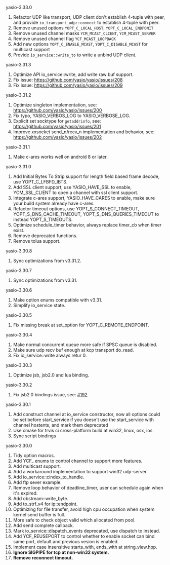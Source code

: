 yasio-3.33.0
  
1. Refactor UDP like transport, UDP client don't establish 4-tuple with peer, and provide  ```io_transport_udp::connect``` to establish 4-tuple with peer.
2. Remove unused options ```YOPT_C_LOCAL_HOST```, ```YOPT_C_LOCAL_ENDPONIT```
3. Remove unused channel masks ```YCM_MCAST_CLIENT```, ```YCM_MCAST_SERVER```
4. Remove unused channel flag ```YCF_MCAST_LOOPBACK```
5. Add new options ```YOPT_C_ENABLE_MCAST```, ```YOPT_C_DISABLE_MCAST``` for multicast support
6. Provide ```io_service::write_to``` to write a unbind UDP client.
  
  
yasio-3.31.3
  
1. Optimize API io_service::write, add write raw buf support.
2. Fix issue: https://github.com/yasio/yasio/issues/208
3. Fix issue: https://github.com/yasio/yasio/issues/209
  
  
yasio-3.31.2
  
1. Optimize singleton implementation, see: https://github.com/yasio/yasio/issues/200
2. Fix typo, YASIO_VERBOS_LOG to YASIO_VERBOSE_LOG.
3. Explicit set socktype for ```getaddrinfo```, see: https://github.com/yasio/yasio/issues/201
4. Improve xxsocket send_n/recv_n implementation and behavior, see: https://github.com/yasio/yasio/issues/202
  
  
yasio-3.31.1
  
1. Make c-ares works well on android 8 or later.
  
  
yasio-3.31.0
  
1. Add Initial Bytes To Strip support for length field based frame decode, use YOPT_C_LFBFD_IBTS.
2. Add SSL client support, use YASIO_HAVE_SSL to enable, YCM_SSL_CLIENT to open a channel with ssl client support.
3. Integrate c-ares support, YASIO_HAVE_CARES to enable, make sure your build system already have c-ares.
4. Refactor timeout options, use YOPT_S_CONNECT_TIMEOUT, YOPT_S_DNS_CACHE_TIMEOUT, YOPT_S_DNS_QUERIES_TIMEOUT to instead YOPT_S_TIMEOUTS.
5. Optimize schedule_timer behavior, always replace timer_cb when timer exist.
6. Remove deprecated functions.
7. Remove tolua support.
  
  
yasio-3.30.8
  
1. Sync optimizations from v3.31.2.
  
  
yasio-3.30.7
  
1. Sync optimizations from v3.31.
  
  
yasio-3.30.6
  
1. Make option enums compatible with v3.31.
2. Simplify io_service state.
  
  
yasio-3.30.5
  
1. Fix missing break at set_option for YOPT_C_REMOTE_ENDPOINT.
  
  
yasio-3.30.4
  
1. Make normal concurrent queue more safe if SPSC queue is disabled.
2. Make sure udp recv buf enough at kcp transport do_read.
3. Fix io_service::write always retur 0.
  
  
yasio-3.30.3
  
1. Optimize jsb, jsb2.0 and lua binding.
  
  
yasio-3.30.2
  
1. Fix jsb2.0 bindings issue, see: [#192](https://github.com/yasio/yasio/issues/192)
  
  
yasio-3.30.1
  
1. Add construct channel at io_service constructor, now all options could be set before start_service if you doesn't use the start_service with channel hostents, and mark them deprecated
2. Use cmake for trvis ci cross-platform build at win32, linux, osx, ios
3. Sync script bindings
  
  
yasio-3.30.0
  
1. Tidy option macros.
2. Add YCF_ enums to control channel to support more features.
3. Add multicast support.
4. Add a workaround implementation to support win32 udp-server.
5. Add io_service::cindex_to_handle.
6. Add ftp sever example.
7. Remove loop behavior of deadline_timer, user can schedule again when it's expired.
8. Add obstream::write_byte.
9. Add to_strf_v4 for ip::endpoint.
10. Optimizing for file transfer, avoid high cpu occupation when system kernel send buffer is full.
11. More safe to check object valid which allocated from pool.
12. Add send complete callback.
13. Mark io_service::dispatch_events deprecated, use dispatch to instead.
14. Add YCF_REUSEPORT to control whether to enable socket can bind same port, default and previous vesion is enabled.
15. Implement case insensitive starts_with, ends_with at string_view.hpp.
16. **Ignore SIGPIPE for tcp at non-win32 system.**
17. **Remove reconnect timeout.**
